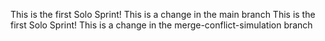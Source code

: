 This is the first Solo Sprint! This is a change in the main branch
This is the first Solo Sprint! This is a change in the merge-conflict-simulation branch
